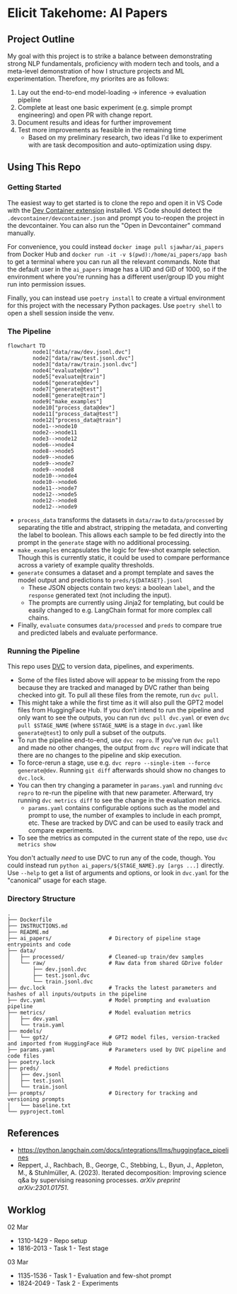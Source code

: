 # Elicit Takehome: AI Papers

## Project Outline
My goal with this project is to strike a balance between demonstrating strong NLP fundamentals, proficiency with modern tech and tools, and a meta-level demonstration of how I structure projects and ML experimentation. Therefore, my priorites are as follows:
1. Lay out the end-to-end model-loading -> inference -> evaluation pipeline
1. Complete at least one basic experiment (e.g. simple prompt engineering) and open PR with change report.
1. Document results and ideas for further improvement
1. Test more improvements as feasible in the remaining time
    * Based on my preliminary research, two ideas I'd like to experiment with are task decomposition and auto-optimization using dspy.

## Using This Repo
### Getting Started
The easiest way to get started is to clone the repo and open it in VS Code with the [Dev Container extension](https://marketplace.visualstudio.com/items?itemName=ms-vscode-remote.remote-containers) installed. VS Code should detect the `.devcontainer/devcontainer.json` and prompt you to-reopen the project in the devcontainer. You can also run the "Open in Devcontainer" command manually.

For convenience, you could instead `docker image pull sjawhar/ai_papers` from Docker Hub and `docker run -it -v $(pwd):/home/ai_papers/app bash` to get a terminal where you can run all the relevant commands. Note that the default user in the `ai_papers` image has a UID and GID of 1000, so if the environment where you're running has a different user/group ID you might run into permission issues.

Finally, you can instead use `poetry install` to create a virtual environment for this project with the necessary Python packages. Use `poetry shell` to open a shell session inside the venv.

### The Pipeline

```mermaid
flowchart TD
        node1["data/raw/dev.jsonl.dvc"]
        node2["data/raw/test.jsonl.dvc"]
        node3["data/raw/train.jsonl.dvc"]
        node4["evaluate@dev"]
        node5["evaluate@train"]
        node6["generate@dev"]
        node7["generate@test"]
        node8["generate@train"]
        node9["make_examples"]
        node10["process_data@dev"]
        node11["process_data@test"]
        node12["process_data@train"]
        node1-->node10
        node2-->node11
        node3-->node12
        node6-->node4
        node8-->node5
        node9-->node6
        node9-->node7
        node9-->node8
        node10-->node4
        node10-->node6
        node11-->node7
        node12-->node5
        node12-->node8
        node12-->node9
```

* `process_data` transforms the datasets in `data/raw` to `data/processed` by separating the title and abstract, stripping the metadata, and converting the label to boolean. This allows each sample to be fed directly into the prompt in the `generate` stage with no additional processing.
* `make_examples` encapsulates the logic for few-shot example selection. Though this is currently static, it could be used to compare performance across a variety of example quality thresholds.
* `generate` consumes a dataset and a prompt template and saves the model output and predictions to `preds/${DATASET}.jsonl`
    * These JSON objects contain two keys: a boolean `label`, and the `response` generated text (not including the input).
    * The prompts are currently using Jinja2 for templating, but could be easily changed to e.g. LangChain format for more complex call chains.
* Finally, `evaluate` consumes `data/processed` and `preds` to compare true and predicted labels and evaluate performance.

### Running the Pipeline
This repo uses [DVC](https://dvc.org/doc) to version data, pipelines, and experiments.
  * Some of the files listed above will appear to be missing from the repo because they are tracked and managed by DVC rather than being checked into git. To pull all these files from the remote, run `dvc pull`.
  * This might take a while the first time as it will also pull the GPT2 model files from HuggingFace Hub. If you don't intend to run the pipeline and only want to see the outputs, you can run `dvc pull dvc.yaml` or even `dvc pull $STAGE_NAME` (where `$STAGE_NAME` is a stage in `dvc.yaml` like `generate@test`) to only pull a subset of the outputs.
  * To run the pipeline end-to-end, use `dvc repro`. If you've run `dvc pull` and made no other changes, the output from `dvc repro` will indicate that there are no changes to the pipeline and skip execution.
  * To force-rerun a stage, use e.g. `dvc repro --single-item --force generate@dev`. Running `git diff` afterwards should show no changes to `dvc.lock`.
  * You can then try changing a parameter in `params.yaml` and running `dvc repro` to re-run the pipeline with that new parameter. Afterward, try running `dvc metrics diff` to see the change in the evaluation metrics.
    * `params.yaml` contains configurable options such as the model and prompt to use, the number of examples to include in each prompt, etc. These are tracked by DVC and can be used to easily track and compare experiments.
  * To see the metrics as computed in the current state of the repo, use `dvc metrics show`

You don't actually _need_ to use DVC to run any of the code, though. You could instead run `python ai_papers/${STAGE_NAME}.py [args ...]` directly. Use `--help` to get a list of arguments and options, or look in `dvc.yaml` for the "canonical" usage for each stage.

### Directory Structure
```
.
├── Dockerfile
├── INSTRUCTIONS.md
├── README.md
├── ai_papers/                  # Directory of pipeline stage entrypoints and code
├── data/
│   ├── processed/              # Cleaned-up train/dev samples
│   └── raw/                    # Raw data from shared GDrive folder
│       ├── dev.jsonl.dvc
│       ├── test.jsonl.dvc
│       └── train.jsonl.dvc
├── dvc.lock                    # Tracks the latest parameters and hashes of all inputs/outputs in the pipeline
├── dvc.yaml                    # Model prompting and evaluation pipeline
├── metrics/                    # Model evaluation metrics
│   ├── dev.yaml
│   └── train.yaml
├── models/
│   └── gpt2/                   # GPT2 model files, version-tracked and imported from HuggingFace Hub
├── params.yaml                 # Parameters used by DVC pipeline and code files
├── poetry.lock
├── preds/                      # Model predictions
│   ├── dev.jsonl
│   ├── test.jsonl
│   └── train.jsonl
├── prompts/                    # Directory for tracking and versioning prompts
│   └── baseline.txt
└── pyproject.toml
```

## References
- https://python.langchain.com/docs/integrations/llms/huggingface_pipelines
- Reppert, J., Rachbach, B., George, C., Stebbing, L., Byun, J., Appleton, M., & Stuhlmüller, A. (2023). Iterated decomposition: Improving science q&a by supervising reasoning processes. _arXiv preprint arXiv:2301.01751_.

## Worklog
02 Mar
* 1310-1429 - Repo setup
* 1816-2013 - Task 1 - Test stage

03 Mar
* 1135-1536 - Task 1 - Evaluation and few-shot prompt
* 1824-2049 - Task 2 - Experiments